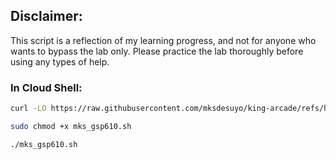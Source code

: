 ## Disclaimer:

This script is a reflection of my learning progress, and not for anyone who wants to bypass the lab only. Please practice the lab thoroughly before using any types of help.

### In Cloud Shell:

```bash
curl -LO https://raw.githubusercontent.com/mksdesuyo/king-arcade/refs/heads/main/Google%20Cloud%20Storage%20-%20Bucket%20Lock%20%7C%20GSP297/mks_gsp297.sh

sudo chmod +x mks_gsp610.sh

./mks_gsp610.sh
```